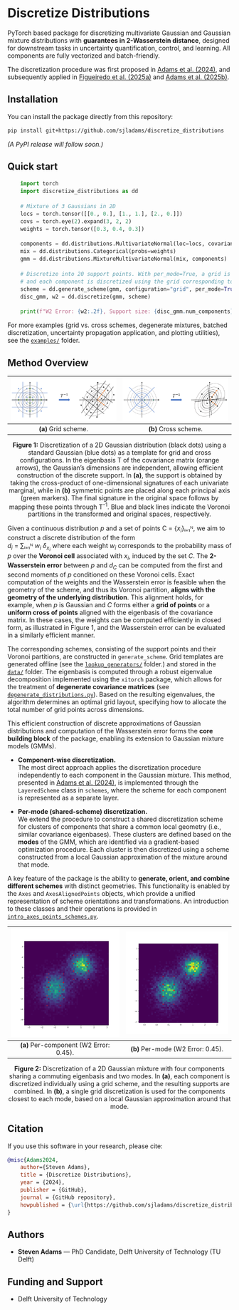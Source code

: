 # Discretize Distributions
PyTorch based package for discretizing multivariate Gaussian and Gaussian mixture distributions with **guarantees in 2-Wasserstein distance**, designed for downstream tasks in uncertainty quantification, control, and learning. All components are fully vectorized and batch-friendly.

The discretization procedure was first proposed in [Adams et al. (2024)](https://arxiv.org/pdf/2407.18707), and 
subsequently applied in [Figueiredo et al. (2025a)](https://arxiv.org/pdf/2506.08689) and [Adams et al. (2025b)](https://arxiv.org/pdf/2505.11219).

## Installation
You can install the package directly from this repository:

```bash
pip install git+https://github.com/sjladams/discretize_distributions
```
*(A PyPI release will follow soon.)*

## Quick start

```python
    import torch
    import discretize_distributions as dd

    # Mixture of 3 Gaussians in 2D
    locs = torch.tensor([[0., 0.], [1., 1.], [2., 0.]])
    covs = torch.eye(2).expand(3, 2, 2)
    weights = torch.tensor([0.3, 0.4, 0.3])

    components = dd.distributions.MultivariateNormal(loc=locs, covariance_matrix=covs)
    mix = dd.distributions.Categorical(probs=weights)
    gmm = dd.distributions.MixtureMultivariateNormal(mix, components)

    # Discretize into 20 support points. With per_mode=True, a grid is constructed around each mode,
    # and each component is discretized using the grid corresponding to the mode to which it contributes most.
    scheme = dd.generate_scheme(gmm, configuration="grid", per_mode=True, scheme_size=20)
    disc_gmm, w2 = dd.discretize(gmm, scheme)

    print(f"W2 Error: {w2:.2f}, Support size: {disc_gmm.num_components})")
```

For more examples (grid vs. cross schemes, degenerate mixtures, batched discretization, uncertainty propagation application, and plotting utilities), see the [`examples/`](./examples) folder.

## Method Overview
| <img src="assets/signature_gaussian.png" alt="grid" width="350"> | <img src="assets/cross_signature_gaussian.png" alt="cross" width="350"> |
|:--:|:--:|
| **(a)** Grid scheme. | **(b)** Cross scheme. |
<p style="text-align: center; margin-top: 8px;">
  <b>Figure 1:</b> Discretization of a 2D Gaussian distribution (black dots) using a standard Gaussian (blue dots) as a template for grid and cross configurations.
  In the eigenbasis T of the covariance matrix (orange arrows), the Gaussian’s dimensions are independent, allowing efficient construction of the discrete support.
  In <b>(a)</b>, the support is obtained by taking the cross-product of one-dimensional signatures of each univariate marginal, while in <b>(b)</b> symmetric points are placed along each principal axis (green markers).
  The final signature in the original space follows by mapping these points through T<sup>-1</sup>. Blue and black lines indicate the Voronoi partitions in the transformed and original spaces, respectively.
</p>

Given a continuous distribution $p$ and a set of points C = {$x_i$}ᵢ₌₁ᴺ, we aim to construct a discrete distribution of the form  
$d_i$ = ∑ᵢ₌₁ᴺ $w_i$ $\delta_{x_i}$ where each weight $w_i$ corresponds to the probability mass of $p$ over the **Voronoi cell** associated with $x_i$, induced by the set $C$. The **2-Wasserstein error** between $p$ and $d_{C}$ can be computed from the first and second moments of $p$ conditioned on these Voronoi cells. Exact computation of the weights and the Wasserstein error is feasible when the geometry of the scheme, and thus its Voronoi partition, **aligns with the geometry of the underlying distribution**. This alignment holds, for example, when $p$ is Gaussian and $C$ forms either a **grid of points** or a **uniform cross of points** aligned with the eigenbasis of the covariance matrix. In these cases, the weights can be computed efficiently in closed form, as illustrated in Figure&nbsp;1, and the Wasserstein error can be evaluated in a similarly efficient manner.

The corresponding schemes, consisting of the support points and their Voronoi partitions, are constructed in `generate_scheme`. Grid templates are generated offline (see the [`lookup_generators/`](src/discretize_distributions/lookup_generators/) folder.) and stored in the [`data/`](src/discretize_distributions/data/) folder. The eigenbasis is computed through a robust eigenvalue decomposition implemented using the `xitorch` package, which allows for the treatment of **degenerate covariance matrices** (see [`degenerate_distributions.py`](examples/degenerate_distributions.py)). Based on the resulting eigenvalues, the algorithm determines an optimal grid layout, specifying how to allocate the total number of grid points across dimensions.  

This efficient construction of discrete approximations of Gaussian distributions and computation of the Wasserstein error forms the **core building block** of the package, enabling its extension to Gaussian mixture models (GMMs).

- **Component-wise discretization.**  
  The most direct approach applies the discretization procedure independently to each component in the Gaussian mixture. This method, presented in [Adams et al. (2024)](https://arxiv.org/pdf/2407.18707), is implemented through the `LayeredScheme` class in `schemes`, where the scheme for each component is represented as a separate layer.

- **Per-mode (shared-scheme) discretization.**  
  We extend the procedure to construct a shared discretization scheme for clusters of components that share a common local geometry (i.e., similar covariance eigenbases). These clusters are defined based on the **modes** of the GMM, which are identified via a gradient-based optimization procedure. Each cluster is then discretized using a scheme constructed from a local Gaussian approximation of the mixture around that mode.

A key feature of the package is the ability to **generate, orient, and combine different schemes** with distinct geometries. This functionality is enabled by the `Axes` and `AxesAlignedPoints` objects, which provide a unified representation of scheme orientations and transformations. An introduction to these classes and their operations is provided in [`intro_axes_points_schemes.py`](`examples/intro_axes_points_schemes.py`).


| <img src="assets/disc_gmm_per_comp.png" alt="grid" width="350"> | <img src="assets/disc_gmm_per_mode.png" alt="cross" width="350"> |
|:--:|:--:|
| **(a)** Per-component (W2 Error: 0.45). | **(b)** Per-mode (W2 Error: 0.45). |
<p style="text-align: center; margin-top: 8px;">
  <b>Figure 2:</b> Discretization of a 2D Gaussian mixture with four components sharing a commuting eigenbasis and two modes.  
  In <b>(a)</b>, each component is discretized individually using a grid scheme, and the resulting supports are combined.  
  In <b>(b)</b>, a single grid discretization is used for the components closest to each mode, based on a local Gaussian approximation around that mode.
</p>



## Citation

If you use this software in your research, please cite:

```bibtex
@misc{Adams2024,
    author={Steven Adams},
    title = {Discretize Distributions},
    year = {2024},
    publisher = {GitHub},
    journal = {GitHub repository},
    howpublished = {\url{https://github.com/sjladams/discretize_distributions}}
}
```

## Authors

- **Steven Adams** — PhD Candidate, Delft University of Technology (TU Delft)

## Funding and Support

- Delft University of Technology

